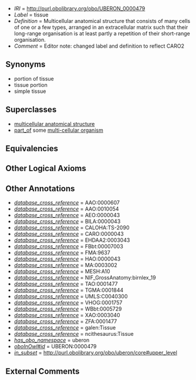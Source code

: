  * *IRI* = http://purl.obolibrary.org/obo/UBERON_0000479
 * *Label* = tissue
 * *Definition* = Multicellular anatomical structure that consists of many cells of one or a few types, arranged in an extracellular matrix such that their long-range organisation is at least partly a repetition of their short-range organisation.
 * *Comment* = Editor note: changed label and definition to reflect CARO2

## Synonyms

 * portion of tissue
 * tissue portion
 * simple tissue

## Superclasses

 * [multicellular anatomical structure](../../UBERON/00/UBERON_0010000.md)
 * [part_of](../../BFO/50/BFO_0000050.md) some [multi-cellular organism](../../UBERON/68/UBERON_0000468.md)

## Equivalencies


## Other Logical Axioms


## Other Annotations

 * *[database_cross_reference](../../ef/oboInOwl#hasDbXref.md)* = AAO:0000607
 * *[database_cross_reference](../../ef/oboInOwl#hasDbXref.md)* = AAO:0010054
 * *[database_cross_reference](../../ef/oboInOwl#hasDbXref.md)* = AEO:0000043
 * *[database_cross_reference](../../ef/oboInOwl#hasDbXref.md)* = BILA:0000043
 * *[database_cross_reference](../../ef/oboInOwl#hasDbXref.md)* = CALOHA:TS-2090
 * *[database_cross_reference](../../ef/oboInOwl#hasDbXref.md)* = CARO:0000043
 * *[database_cross_reference](../../ef/oboInOwl#hasDbXref.md)* = EHDAA2:0003043
 * *[database_cross_reference](../../ef/oboInOwl#hasDbXref.md)* = FBbt:00007003
 * *[database_cross_reference](../../ef/oboInOwl#hasDbXref.md)* = FMA:9637
 * *[database_cross_reference](../../ef/oboInOwl#hasDbXref.md)* = HAO:0000043
 * *[database_cross_reference](../../ef/oboInOwl#hasDbXref.md)* = MA:0003002
 * *[database_cross_reference](../../ef/oboInOwl#hasDbXref.md)* = MESH:A10
 * *[database_cross_reference](../../ef/oboInOwl#hasDbXref.md)* = NIF_GrossAnatomy:birnlex_19
 * *[database_cross_reference](../../ef/oboInOwl#hasDbXref.md)* = TAO:0001477
 * *[database_cross_reference](../../ef/oboInOwl#hasDbXref.md)* = TGMA:0001844
 * *[database_cross_reference](../../ef/oboInOwl#hasDbXref.md)* = UMLS:C0040300
 * *[database_cross_reference](../../ef/oboInOwl#hasDbXref.md)* = VHOG:0001757
 * *[database_cross_reference](../../ef/oboInOwl#hasDbXref.md)* = WBbt:0005729
 * *[database_cross_reference](../../ef/oboInOwl#hasDbXref.md)* = XAO:0003040
 * *[database_cross_reference](../../ef/oboInOwl#hasDbXref.md)* = ZFA:0001477
 * *[database_cross_reference](../../ef/oboInOwl#hasDbXref.md)* = galen:Tissue
 * *[database_cross_reference](../../ef/oboInOwl#hasDbXref.md)* = ncithesaurus:Tissue
 * *[has_obo_namespace](../../ce/oboInOwl#hasOBONamespace.md)* = uberon
 * *[oboInOwl#id](../../id/oboInOwl#id.md)* = UBERON:0000479
 * *[in_subset](../../et/oboInOwl#inSubset.md)* = http://purl.obolibrary.org/obo/uberon/core#upper_level

## External Comments

